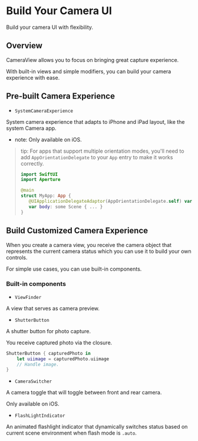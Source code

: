 # Build Your Camera UI

Build your camera UI with flexibility.

## Overview

CameraView allows you to focus on bringing great capture experience.

With built-in views and simple modifiers, you can build your camera experience with ease.

## Pre-built Camera Experience

- ``SystemCameraExperience``

System camera experience that adapts to iPhone and iPad layout, like the system Camera app.

- note: Only available on iOS.

> tip: For apps that support multiple orientation modes, you'll need to add ``AppOrientationDelegate`` to your `App` entry to make it works correctly.
>
>```swift
>import SwiftUI
>import Aperture
>
>@main
>struct MyApp: App {
>    @UIApplicationDelegateAdaptor(AppOrientationDelegate.self) var appDelegate
>    var body: some Scene { ... }
>}
>```

## Build Customized Camera Experience

When you create a camera view, you receive the camera object that represents the current camera status which you can use it to build your own controls.

For simple use cases, you can use built-in components.

### Built-in components

- ``ViewFinder``

A view that serves as camera preview.

- ``ShutterButton``

A shutter button for photo capture. 

You receive captured photo via the closure.

```swift
ShutterButton { capturedPhoto in
    let uiimage = capturedPhoto.uiimage
    // Handle image.
}
```

- ``CameraSwitcher``

A camera toggle that will toggle between front and rear camera. 

Only available on iOS.

- ``FlashLightIndicator``

An animated flashlight indicator that dynamically switches status based on current scene environment when flash mode is `.auto`.

